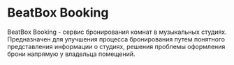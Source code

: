 # BeatBox Booking

BeatBox Booking - сервис бронирования комнат в музыкальных студиях. Предназначен для улучшения процесса
бронирования путем понятного представления информации о студиях, решения проблемы оформления брони напрямую у владельца
помещений.